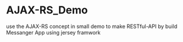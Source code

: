 # AJAX-RS_Demo
use the AJAX-RS concept in small demo to make RESTful-API  by build Messanger App using jersey framwork
